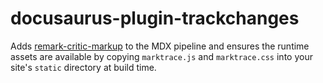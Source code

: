 # docusaurus-plugin-trackchanges

Adds [remark-critic-markup](https://www.npmjs.com/package/remark-critic-markup)
to the MDX pipeline and ensures the runtime assets are available by copying
`marktrace.js` and `marktrace.css` into your site's `static` directory at build
time.
